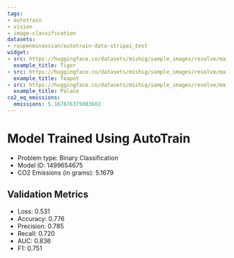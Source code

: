 ```yaml
---
tags:
- autotrain
- vision
- image-classification
datasets:
- roupenminassian/autotrain-data-stripai_test
widget:
- src: https://huggingface.co/datasets/mishig/sample_images/resolve/main/tiger.jpg
  example_title: Tiger
- src: https://huggingface.co/datasets/mishig/sample_images/resolve/main/teapot.jpg
  example_title: Teapot
- src: https://huggingface.co/datasets/mishig/sample_images/resolve/main/palace.jpg
  example_title: Palace
co2_eq_emissions:
  emissions: 5.167876375083602
---
```


# Model Trained Using AutoTrain

- Problem type: Binary Classification
- Model ID: 1499654675
- CO2 Emissions (in grams): 5.1679

## Validation Metrics

- Loss: 0.531
- Accuracy: 0.776
- Precision: 0.785
- Recall: 0.720
- AUC: 0.836
- F1: 0.751